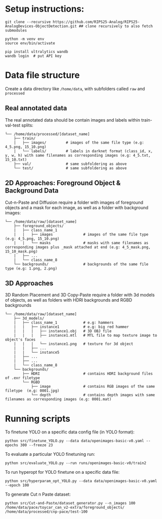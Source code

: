 # Setup instructions:

```
git clone --recursive https://github.com/RIPS25-Analog/RIPS25-AnalogDevices-ObjectDetection.git ## clone recursively to also fetch submodules

python -m venv env
source env/bin/activate

pip install ultralytics wandb
wandb login  # put API key
```

# Data file structure

Create a data directory like ```/home/data```, with subfolders called ```raw``` and ```processed```

## Real annotated data

The real annotated data should be contain images and labels within train-val-test splits:

```
└── /home/data/processed/[dataset_name]
    ├── train/
    |   ├── images/         # images of the same file type (e.g: 4_5.png, 15_10.png)
    |   └── labels/         # labels in darknet format (class_id, x, y, w, h) with same filenames as corresponding images (e.g: 4_5.txt, 15_10.txt)
    ├── val/                # same subfoldering as above
    └── test/               # same subfoldering as above
```

## 2D Approaches: Foreground Object & Background Data

Cut-n-Paste and Diffusion require a folder with images of foreground objects and a mask for each image, as well as a folder with background images:

``` 
└── /home/data/raw/[dataset_name]
    ├── foreground_objects/
    |   ├── class_name_1
    |   |   ├── images              # images of the same file type (e.g: 4_5.png, 15_10.png)
    |   |   └── masks               # masks with same filenames as corresponding images plus _mask attached at end (e.g: 4_5_mask.png, 15_10_mask.png)
    |   ├── ...
    |   └── class_name_8
    └── backgrounds/                # backgrounds of the same file type (e.g: 1.png, 2.png)
```

## 3D Approaches

3D Random Placement and 3D Copy-Paste require a folder with 3d models of objects, as well as folders with HDRI backgrounds and RGBD backgrounds

``` 
└── /home/data/raw/[dataset_name]
    ├── 3d_models/
    |   ├── class_name_1            # e.g: hammers
    |   |   ├── instance1           # e.g: big red hammer
    |   |   |   ├── instance1.obj   # 3D OBJ file
    |   |   |   ├── instance1.mtl   # MTL file to map texture image to object's faces
    |   |   |   └── instance1.png   # texture for 3d object
    |   |   ├── ...
    |   |   └── instance5           
    |   ├── ...
    |   ├── ...
    |   └── class_name_8
    └── backgrounds/
        ├── HDRI                    # contains HDRI background files of .exr filetype
        └── RGBD
            ├── image               # contains RGB images of the same filetype  (e.g: 0001.jpg)
            └── depth               # contains depth images with same filenames as corresponding images (e.g: 0001.mat)
```

# Running scripts

To finetune YOLO on a specific data config file (in YOLO format): 

``` python src/finetune_YOLO.py --data data/openimages-basic-v0.yaml --epochs 300 --freeze 23 ```

To evaluate a particular YOLO finetuning run:

``` python src/evaluate_YOLO.py --run runs/openimages-basic-v0/train2 ```

To run hyperopt for YOLO finetune on a specific data file: 

``` python src/hyperparam_opt_YOLO.py --data data/openimages-basic-v0.yaml --epoch 100 ```

To generate Cut n Paste dataset: 

``` python src/Cut-and-Paste/dataset_generator.py --n_images 100 /home/data/pace/toycar_can_v2-extra/foreground_objects/ /home/data/processed/cnp-pace/test-100 ```